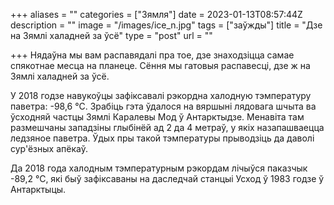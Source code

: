 +++
aliases = ""
categories = ["Зямля"]
date = 2023-01-13T08:57:44Z
description = ""
image = "/images/ice_n.jpg"
tags = ["заўжды"]
title = "Дзе на Зямлі халадней за ўсё"
type = "post"
url = ""

+++
Нядаўна мы вам распавядалі пра тое, дзе знаходзіцца самае спякотнае месца на планеце. Сёння мы гатовыя распавесці, дзе ж на Зямлі халадней за ўсё.  
  
У 2018 годзе навукоўцы зафіксавалі рэкордна халодную тэмпературу паветра: -98,6 °С. Зрабіць гэта ўдалося на вяршыні лядовага шчыта ва ўсходняй частцы Зямлі Каралевы Мод ў Антарктыдзе. Менавіта там размешчаны западзіны глыбінёй ад 2 да 4 метраў, у якіх назапашваецца ледзяное паветра. Ўдых пры такой тэмпературы прыводзіць да даволі сур'ёзных апёкаў.  
  
Да 2018 года халодным тэмпературным рэкордам лічыўся паказчык -89,2 °С, які быў зафіксаваны на даследчай станцыі Усход ў 1983 годзе ў Антарктыцы.